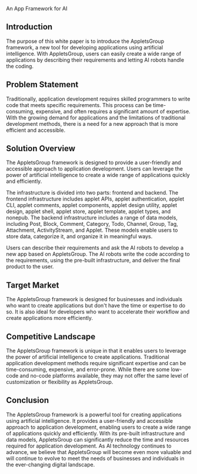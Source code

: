 An App Framework for AI

## Introduction
The purpose of this white paper is to introduce the AppletsGroup framework, a new tool for developing applications using artificial intelligence. With AppletsGroup, users can easily create a wide range of applications by describing their requirements and letting AI robots handle the coding.

## Problem Statement
Traditionally, application development requires skilled programmers to write code that meets specific requirements. This process can be time-consuming, expensive, and often requires a significant amount of expertise. With the growing demand for applications and the limitations of traditional development methods, there is a need for a new approach that is more efficient and accessible.

## Solution Overview
The AppletsGroup framework is designed to provide a user-friendly and accessible approach to application development. Users can leverage the power of artificial intelligence to create a wide range of applications quickly and efficiently.

The infrastructure is divided into two parts: frontend and backend. The frontend infrastructure includes applet APIs, applet authentication, applet CLI, applet comments, applet components, applet design utility, applet design, applet shell, applet store, applet template, applet types, and nonepub. The backend infrastructure includes a range of data models, including Post, Block, Comment, Category, Todo, Channel, Group, Tag, Attachment, ActivityStream, and Applet. These models enable users to store data, categorize it, and organize it in meaningful ways.

Users can describe their requirements and ask the AI robots to develop a new app based on AppletsGroup. The AI robots write the code according to the requirements, using the pre-built infrastructure, and deliver the final product to the user.

## Target Market
The AppletsGroup framework is designed for businesses and individuals who want to create applications but don't have the time or expertise to do so. It is also ideal for developers who want to accelerate their workflow and create applications more efficiently.

## Competitive Landscape
The AppletsGroup framework is unique in that it enables users to leverage the power of artificial intelligence to create applications. Traditional application development methods require significant expertise and can be time-consuming, expensive, and error-prone. While there are some low-code and no-code platforms available, they may not offer the same level of customization or flexibility as AppletsGroup.

## Conclusion
The AppletsGroup framework is a powerful tool for creating applications using artificial intelligence. It provides a user-friendly and accessible approach to application development, enabling users to create a wide range of applications quickly and efficiently. With its pre-built infrastructure and data models, AppletsGroup can significantly reduce the time and resources required for application development. As AI technology continues to advance, we believe that AppletsGroup will become even more valuable and will continue to evolve to meet the needs of businesses and individuals in the ever-changing digital landscape.